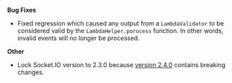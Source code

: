 **Bug Fixes**

* Fixed regression which caused any output from a `LambdaValidator` to be considered valid by the `LambdaHelper.porocess` function. In other words, invalid events will no longer be processed.

**Other**

* Lock Socket.IO version to 2.3.0 because [version 2.4.0](https://github.com/socketio/socket.io/releases/tag/2.4.0) contains breaking changes.